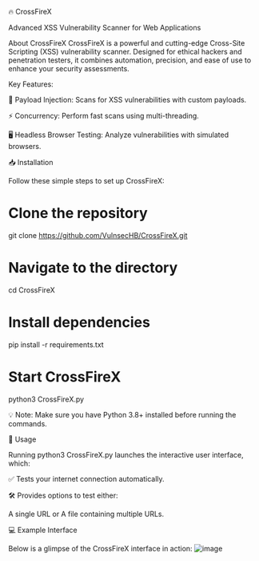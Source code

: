 🔥 CrossFireX

Advanced XSS Vulnerability Scanner for Web Applications


About CrossFireX
CrossFireX is a powerful and cutting-edge Cross-Site Scripting (XSS) vulnerability scanner. Designed for ethical hackers and penetration testers, it combines automation, precision, and ease of use to enhance your security assessments.

Key Features:

🚀 Payload Injection: Scans for XSS vulnerabilities with custom payloads.

⚡ Concurrency: Perform fast scans using multi-threading.

🖥️ Headless Browser Testing: Analyze vulnerabilities with simulated browsers.


📥 Installation

Follow these simple steps to set up CrossFireX:

# Clone the repository
git clone https://github.com/VulnsecHB/CrossFireX.git

# Navigate to the directory
cd CrossFireX

# Install dependencies
pip install -r requirements.txt

# Start CrossFireX
python3 CrossFireX.py

💡 Note: Make sure you have Python 3.8+ installed before running the commands.

🚀 Usage

Running python3 CrossFireX.py launches the interactive user interface, which:

✅ Tests your internet connection automatically.

🛠️ Provides options to test either:

A single URL or
A file containing multiple URLs.

💻 Example Interface

Below is a glimpse of the CrossFireX interface in action:
![image](https://github.com/user-attachments/assets/58dc64b4-2c9a-44f8-84d8-267657bba311)




